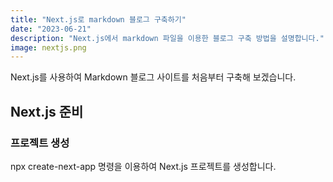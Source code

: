 ```yaml
---
title: "Next.js로 markdown 블로그 구축하기"
date: "2023-06-21"
description: "Next.js에서 markdown 파일을 이용한 블로그 구축 방법을 설명합니다."
image: nextjs.png
---
```


Next.js를 사용하여 Markdown 블로그 사이트를 처음부터 구축해 보겠습니다.

## Next.js 준비

### 프로젝트 생성

npx create-next-app 명령을 이용하여 Next.js 프로젝트를 생성합니다.
